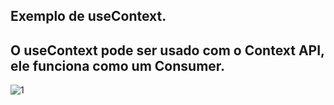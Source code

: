 ## Exemplo de useContext.
## O useContext pode ser usado com o Context API, ele funciona como um Consumer.


![1](https://user-images.githubusercontent.com/63211449/111080647-31521080-84de-11eb-81c1-d9df79177cdf.png)